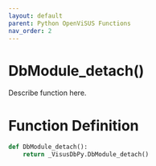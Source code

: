 ```yaml
---
layout: default
parent: Python OpenViSUS Functions
nav_order: 2
---
```


# DbModule_detach()

Describe function here.

# Function Definition

```python
def DbModule_detach():
    return _VisusDbPy.DbModule_detach()

```
